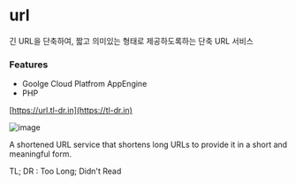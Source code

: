 # url
긴 URL을 단축하여, 짧고 의미있는 형태로 제공하도록하는 단축 URL 서비스   

### Features
- Goolge Cloud Platfrom AppEngine
- PHP

[https://url.tl-dr.in](https://tl-dr.in)   

 ![image](https://user-images.githubusercontent.com/22079767/222944148-2cd15c14-5f5b-4d11-bb9b-4877449a97b5.png)


A shortened URL service that shortens long URLs to provide it in a short and meaningful form.

TL; DR : Too Long; Didn't Read
